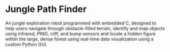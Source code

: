 # Jungle Path Finder
An jungle exploration robot programmed with embedded C, designed to help users navigate through obstacle-filled terrain, identify and map objects using infrared, PING, cliff, and bump sensors and locate a hidden figure within the large, dense forest using real-time data visualization using a custom Python GUI. 
